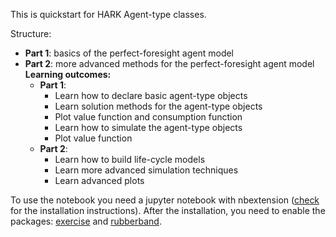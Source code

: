 This is quickstart for HARK Agent-type classes.

Structure:
- **Part 1**: basics of the perfect-foresight agent model
- **Part 2**: more advanced methods for the perfect-foresight agent model
**Learning outcomes:**
  - **Part 1**:
      - Learn how to declare basic agent-type objects
      - Learn solution methods for the agent-type objects
      - Plot value function and consumption function
      - Learn how to simulate the agent-type objects
      - Plot value function
  - **Part 2**:
      - Learn how to build life-cycle models
      - Learn more advanced simulation techniques
      - Learn advanced plots

To use the notebook you need a jupyter notebook with nbextension ([check](https://jupyter-contrib-nbextensions.readthedocs.io/en/latest/install.html) for the installation instructions).
After the installation, you need to enable the packages: [exercise](https://jupyter-contrib-nbextensions.readthedocs.io/en/latest/nbextensions/exercise/readme.html) and [rubberband](https://jupyter-contrib-nbextensions.readthedocs.io/en/latest/nbextensions/rubberband/readme.html).
